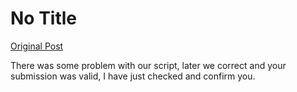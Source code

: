 # No Title

[Original Post](https://discourse.onlinedegree.iitm.ac.in/t/171141/255)

<p>There was some problem with our script, later we correct and your submission was valid, I have just checked and confirm you.</p>